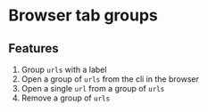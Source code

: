 # Browser tab groups

## Features

1. Group `urls` with a label
1. Open a group of `urls` from the cli in the browser
1. Open a single `url` from a group of `urls`
1. Remove a group of `urls`
